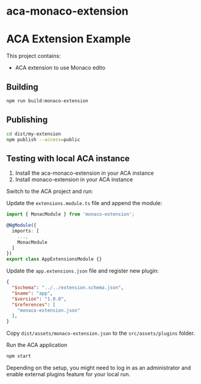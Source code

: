 # aca-monaco-extension


# ACA Extension Example

This project contains:

- ACA extension to use Monaco edito

## Building

```sh
npm run build:monaco-extension
```

## Publishing

```sh
cd dist/my-extension
npm publish --access=public
```

## Testing with local ACA instance

1. Install the aca-monaco-extension in your ACA instance
2. Install monaco-extension in your ACA instance

Switch to the ACA project and run:

Update the `extensions.module.ts` file and append the module:

```ts
import { MonacModule } from 'monaco-extension';

@NgModule({
  imports: [
    ...,
    MonacModule
  ]
})
export class AppExtensionsModule {}
```

Update the `app.extensions.json` file and register new plugin:

```json
{
  "$schema": "../../extension.schema.json",
  "$name": "app",
  "$version": "1.0.0",
  "$references": [
    "monaco-extension.json"
  ],
}
```

Copy `dist/assets/monaco-extension.json` to the `src/assets/plugins` folder.

Run the ACA application

```sh
npm start
```

Depending on the setup, you might need to log in as an administrator
and enable external plugins feature for your local run.

